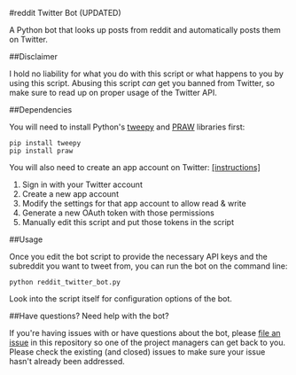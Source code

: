 #reddit Twitter Bot (UPDATED)

A Python bot that looks up posts from reddit and automatically posts them on Twitter.

##Disclaimer

I hold no liability for what you do with this script or what happens to you by using this script. Abusing this script *can* get you banned from Twitter, so make sure to read up on proper usage of the Twitter API.

##Dependencies

You will need to install Python's [tweepy](https://github.com/tweepy/tweepy) and [PRAW](https://praw.readthedocs.org/en/) libraries first:

    pip install tweepy
    pip install praw
    
You will also need to create an app account on Twitter: [[instructions]](https://dev.twitter.com/apps)

1. Sign in with your Twitter account
2. Create a new app account
3. Modify the settings for that app account to allow read & write
4. Generate a new OAuth token with those permissions
5. Manually edit this script and put those tokens in the script

##Usage

Once you edit the bot script to provide the necessary API keys and the subreddit you want to tweet from, you can run the bot on the command line:

    python reddit_twitter_bot.py
 
Look into the script itself for configuration options of the bot.

##Have questions? Need help with the bot?

If you're having issues with or have questions about the bot, please [file an issue](https://github.com/rhiever/reddit-twitter-bot/issues) in this repository so one of the project managers can get back to you. Please check the existing (and closed) issues to make sure your issue hasn't already been addressed.
